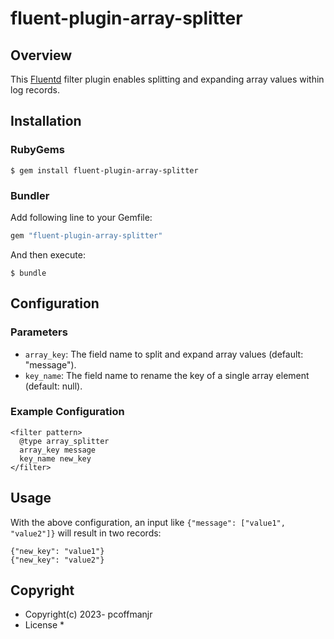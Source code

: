 # fluent-plugin-array-splitter


## Overview
This [Fluentd](https://fluentd.org/) filter plugin enables splitting and expanding array values within log records. 

## Installation

### RubyGems

```
$ gem install fluent-plugin-array-splitter
```

### Bundler

Add following line to your Gemfile:

```ruby
gem "fluent-plugin-array-splitter"
```

And then execute:

```
$ bundle
```

## Configuration

### Parameters

- `array_key`: The field name to split and expand array values (default: "message").
- `key_name`: The field name to rename the key of a single array element (default: null).

### Example Configuration

```
<filter pattern>
  @type array_splitter
  array_key message
  key_name new_key
</filter>
```

## Usage

With the above configuration, an input like `{"message": ["value1", "value2"]}` will result in two records:

```
{"new_key": "value1"}
{"new_key": "value2"}
```

## Copyright

* Copyright(c) 2023- pcoffmanjr
* License
  * 
